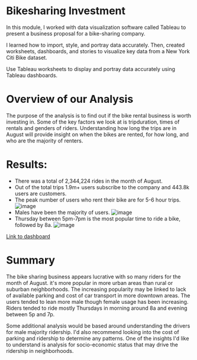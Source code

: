 # Bikesharing Investment
In this module, I worked with data visualization software called Tableau to present a business proposal for a bike-sharing company. 

I learned how to import, style, and portray data accurately. Then, created worksheets, dashboards, and stories to visualize key data from a New York Citi Bike dataset.

Use Tableau worksheets to display and portray data accurately using Tableau dashboards.

# Overview of our Analysis
The purpose of the analysis is to find out if the bike rental business is worth investing in. Some of the key factors we look at is tripduration, times of rentals and genders of riders. Understanding how long the trips are in August will provide insight on when the bikes are rented, for how long, and who are the majority of renters.

# Results:
- There was a total of 2,344,224 rides in the month of August.
- Out of the total trips 1.9m+ users subscribe to the company and 443.8k users are customers.
- The peak number of users who rent their bike are for 5-6 hour trips.
![image](https://user-images.githubusercontent.com/96395120/160063165-1161d4e5-80e6-40a7-9a18-63be71c645b6.png)
- Males have been the majority of users.
![image](https://user-images.githubusercontent.com/96395120/160063279-add484cc-60aa-4826-8496-18216a86df71.png)
- Thursday between 5pm-7pm is the most popular time to ride a bike, followed by 8a.
![image](https://user-images.githubusercontent.com/96395120/160063440-af94c187-54bd-4769-b18d-25cacbe06aa1.png)

[Link to dashboard](https://public.tableau.com/views/NYCCitiBikeAnalysis_16480451517470/NYCStory?:language=en-US&:display_count=n&:origin=viz_share_link)

# Summary

The bike sharing business appears lucrative with so many riders for the month of August.  it's more popular in more urban areas than rural or suburban neighborhoods.  The increasing popularity may be linked to lack of available parking and cost of car transport in more downtown areas.  The users tended to lean more male though female usage has been increasing.  Riders tended to ride mostly Thursdays in morning around 8a and evening between 5p and 7p.

Some additional analysis would be based around understanding the drivers for male majority ridership.  I'd also recommend looking into the cost of parking and ridership to determine any patterns.  One of the insights I'd like to understand is analysis for socio-economic status that may drive the ridership in neighborhoods.  
